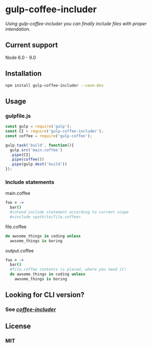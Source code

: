 # gulp-coffee-includer

*Using gulp-coffee-includer you can finally include files with proper intendation.*

## Current support

Node 6.0 - 9.0

## Installation

```bash
npm install gulp-coffee-includer --save-dev
```

## Usage

### gulpfile.js

```javascript
const gulp = require('gulp');
const CI = require('gulp-coffee-includer');
const coffee = require('gulp-coffee');

gulp.task('build', function(){
  gulp.src('main.coffee')
  .pipe(CI)
  .pipe(coffee())
  .pipe(gulp.dest('build'))
});
```

### Include statements

main.coffee

```coffeescript
foo = ->
  bar()
  #intend include statement according to current scope
  #=include <path/to/file.coffee>
```

file.coffee

```coffeescript
do awsome_things in coding unless
  awsome_things is boring
```

output.coffee

```coffeescript
foo = ->
  bar()
  #file.coffee contents is placed, where you need it!
  do awsome_things in coding unless
    awsome_things is boring
```

## Looking for CLI version?

### See [*coffee-includer*](https://github.com/Zydnar/coffee-includer)

## License

### MIT